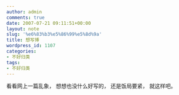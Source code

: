 ```yaml
---
author: admin
comments: true
date: 2007-07-21 09:11:51+00:00
layout: note
slug: '%e6%83%b3%e5%86%99%e5%8d%9a'
title: 想写博
wordpress_id: 1107
categories:
- 不好归类
tags:
- 不好归类
---
```


看看网上一篇乱象，
想想也没什么好写的，
还是饭局要紧，
就这样吧。

